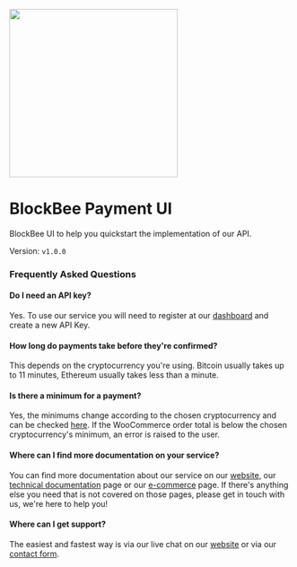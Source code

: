 [<img src="https://blockbee.io/static/assets/images/blockbee_logo_nospaces.png" width="300"/>](image.png)

# BlockBee Payment UI
BlockBee UI to help you quickstart the implementation of our API.

Version: `v1.0.0`

### Frequently Asked Questions

#### Do I need an API key?

Yes. To use our service you will need to register at our [dashboard](https://dash.blockbee.io/) and create a new API Key.

#### How long do payments take before they're confirmed?

This depends on the cryptocurrency you're using. Bitcoin usually takes up to 11 minutes, Ethereum usually takes less than a minute.

#### Is there a minimum for a payment?

Yes, the minimums change according to the chosen cryptocurrency and can be checked [here](https://blockbee.io/get_started/#fees).
If the WooCommerce order total is below the chosen cryptocurrency's minimum, an error is raised to the user.

#### Where can I find more documentation on your service?

You can find more documentation about our service on our [website](https://blockbee.io/), our [technical documentation](https://docs.blockbee.io/) page or our [e-commerce](https://blockbee.io/ecommerce/) page.
If there's anything else you need that is not covered on those pages, please get in touch with us, we're here to help you!

#### Where can I get support?

The easiest and fastest way is via our live chat on our [website](https://blockbee.io) or via our [contact form](https://blockbee.io/contacts/).
